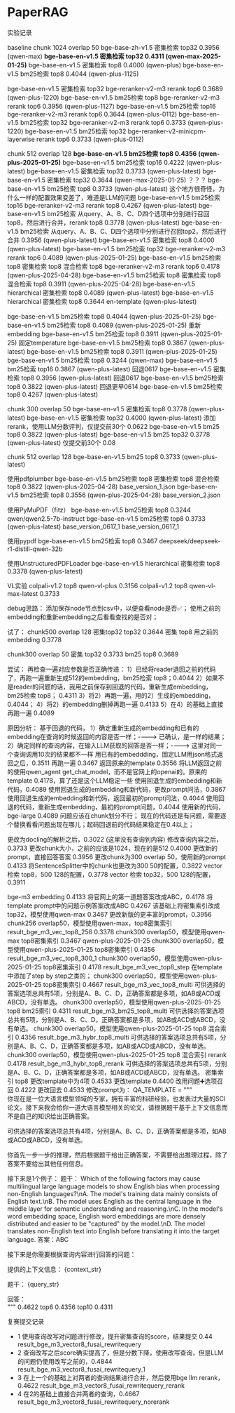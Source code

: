 # PaperRAG

实验记录

baseline
chunk 1024 overlap 50
bge-base-zh-v1.5 密集检索 top32 0.3956  (qwen-max)
**bge-base-en-v1.5 密集检索 top32 0.4311  (qwen-max-2025-01-25)**
bge-base-en-v1.5 密集检索 top8 0.4000 (qwen-plus)
bge-base-en-v1.5 bm25检索 top8 0.4044 (qwen-plus-1125)

bge-base-en-v1.5 密集检索 top32 bge-reranker-v2-m3 rerank top6 0.3689 (qwen-plus-1220)
bge-base-en-v1.5 bm25检索 top8 bge-reranker-v2-m3 rerank top6 0.3956 (qwen-plus-1127)
bge-base-en-v1.5 bm25检索 top16 bge-reranker-v2-m3 rerank top6 0.3644 (qwen-plus-0112)
bge-base-en-v1.5 bm25检索 top32 bge-reranker-v2-m3 rerank top6 0.3733 (qwen-plus-1220)
bge-base-en-v1.5 bm25检索 top32 bge-reranker-v2-minicpm-layerwise rerank top6 0.3733 (qwen-plus-0112)

chunk 512 overlap 128
**bge-base-en-v1.5 bm25检索 top8 0.4356 (qwen-plus-2025-01-25)**
bge-base-en-v1.5 bm25检索 top16 0.4222 (qwen-plus-latest)
bge-base-en-v1.5 密集检索 top32 0.3733 (qwen-plus-latest)
bge-base-en-v1.5 密集检索 top32 0.3644  (qwen-max-2025-01-25) ？？？
bge-base-en-v1.5 bm25检索 top8 0.3733 (qwen-plus-latest)  这个地方很奇怪，为什么一样的配置效果变差了，难道是LLM的问题
bge-base-en-v1.5 bm25检索 top16 bge-reranker-v2-m3 rerank top8 0.4267 (qwen-plus-latest)
bge-base-en-v1.5 bm25检索 从query、A、B、C、D四个选项中分别进行召回top8，然后进行合并，rerank top8 0.3778 (qwen-plus-latest)
bge-base-en-v1.5 bm25检索 从query、A、B、C、D四个选项中分别进行召回top2，然后进行合并 0.3956 (qwen-plus-latest)
bge-base-en-v1.5 密集检索 top8 0.4000 (qwen-plus-latest)
bge-base-en-v1.5 bm25检索 top32 bge-reranker-v2-m3 rerank top6 0.4089 (qwen-plus-2025-01-25)
bge-base-en-v1.5 bm25检索 top8 密集检索 top8 混合检索 top8 bge-reranker-v2-m3 rerank top6 0.4178 (qwen-plus-2025-04-28)
bge-base-en-v1.5 bm25检索 top8 密集检索 top8 混合检索 top8 0.3911 (qwen-plus-2025-04-28)
bge-base-en-v1.5 hierarchical 密集检索 top8 0.4089 (qwen-plus-latest)
bge-base-en-v1.5 hierarchical 密集检索 top8 0.3644 en-template (qwen-plus-latest)

bge-base-en-v1.5 bm25检索 top8 0.4044 (qwen-plus-2025-01-25)
bge-base-en-v1.5 bm25检索 top8 0.4089 (qwen-plus-2025-01-25) 重新embedding
bge-base-en-v1.5 bm25检索 top8 0.3911 (qwen-plus-2025-01-25) 固定temperature
bge-base-en-v1.5 bm25检索 top8 0.3867 (qwen-plus-latest)
bge-base-en-v1.5 bm25检索 top8 0.3911 (qwen-plus-2025-01-25)
bge-base-en-v1.5 bm25检索 top8 0.3244 (qwen-max)
bge-base-en-v1.5 bm25检索 top16 0.3867 (qwen-plus-latest)
回退0617 bge-base-en-v1.5 密集检索 top8 0.3956 (qwen-plus-latest)
回退0617 bge-base-en-v1.5 bm25检索 top8 0.3822 (qwen-plus-latest)
回退更早0614 bge-base-en-v1.5 bm25检索 top8 0.4267 (qwen-plus-latest)

chunk 300 overlap 50
bge-base-en-v1.5 密集检索 top8 0.3778 (qwen-plus-latest)
bge-base-en-v1.5 密集检索 top32 0.4000 (qwen-plus-latest) 添加rerank，使用LLM分数评判，仅提交前30个 0.0622
bge-base-en-v1.5 bm25 top8 0.3822 (qwen-plus-latest)
bge-base-en-v1.5 bm25 top32 0.3778 (qwen-plus-latest)  仅提交前30个 0.08

chunk 512 overlap 128
bge-base-en-v1.5 bm25 top8 0.3733 (qwen-plus-latest)

使用pdfplumber
bge-base-en-v1.5 bm25检索 top8 密集检索 top8 混合检索 top8 0.3822 (qwen-plus-2025-04-28) base_version_1.json
bge-base-en-v1.5 bm25检索 top8  0.3556 (qwen-plus-2025-04-28) base_version_2.json

使用PyMuPDF（fitz）
bge-base-en-v1.5 bm25检索 top8 0.3244 qwen/qwen2.5-7b-instruct
bge-base-en-v1.5 bm25检索 top8 0.3733 (qwen-plus-latest) base_version_0617_1 base_version_0617_1

使用pypdf
bge-base-en-v1.5 bm25检索 top8 0.3467 deepseek/deepseek-r1-distill-qwen-32b

使用UnstructuredPDFLoader
bge-base-en-v1.5 hierarchical 密集检索 top8 0.3378 (qwen-plus-latest)

VL实验
colpali-v1.2 top8 qwen-vl-plus 0.3156
colpali-v1.2 top8 qwen-vl-max-latest 0.3733

debug思路：
添加保存node节点到csv中，以便查看node是否✅；
使用之前的embedding和重新embedding之后看看查找的是否对；

试了：
chunk500 overlap 128
密集top32 top32 0.3644
密集 top8 用之前的embedding 0.3778

chunk300 overlap 50
密集 top32 0.3733
bm25 top8 0.3689

尝试：
再检查一遍对应参数是否正确传递：
1）已经将reader退回之前的代码了，再跑一遍重新生成512的embedding，bm25检索 top8；0.4044
2）如果不是reader的问题的话，我用之前保存到回退的代码，重新生成embedding，bm25检索 top8； 0.4311
3）将2）再跑一遍，用的2）生成的embedding，0.4044；
4）将2）的embedding删掉再跑一遍 0.4133
5）在4）的基础上直接再跑一遍 0.4089

原因分析：
基于回退的代码，
1）确定重新生成的embedding和已有的embedding在查询的时候返回的内容是否一样；----> 已确认，是一样的结果；
2）确定同样的查询内容，在输入LLM获取的回答是否一样；----> 这里对同一个查询调用10次的结果都不一样
用已有的embeddding，固定LLM用json格式返回之后，0.3511
再跑一遍 0.3467
返回原来的template 0.3556
将LLM返回之前的使用qwen_agent get_chat_model，而不是官网上的openai的。原来的template 0.4178，算了还是这个LLM稳定一些
使用回退生成的embedding和新代码，0.4089
使用回退生成的embedding和新代码，更改prompt问法，0.3867
使用回退生成的embedding和新代码，返回最初的prompt问法，0.4044
使用回退的代码，重新生成embedding，最初的prompt问题，0.4044
使用新的代码，bge-large 0.4089 问题应该在chunk划分不行；
现在的代码还是有问题，需要逐个替换看看问题出现在哪儿；起码回退前的代码结果稳定在0.4以上；

更改为docling的解析之后，0.3022 (这里没有查询到内容)
修改查询内容之后，0.3733
更改chunk大小，之前的应该是1024，现在的是512 0.4000
更改新的prompt，直接回答答案 0.3956
更改chunk为300 overlap 50，使用新的prompt 0.4133
将SentenceSplitter中的chunk也更改为300 50的配置，0.3822
vector 检索 top8，500 128的配置，0.3778
vector 检索 top32，500 128的配置，0.3911

bge-m3 embedding 0.4133
将官网上的第一道题答案改成ABC，0.4178
将template prompt中的问题示例答案改成ABC 0.4267 该基础上将密集索引改成top32，模型使用qwen-max 0.3467
更改新版的更丰富的prompt，0.3956
chunk256 overlap50，模型使用qwen-max，top8密集索引 result_bge_m3_vec_top8_256 0.3378
chunk300 overlap50，模型使用qwen-max top8密集索引 0.3467 qwen-plus-2025-01-25
chunk300 overlap50，模型使用qwen-plus-2025-01-25 top8密集索引 0.4356 result_bge_m3_vec_top8_300_1
chunk300 overlap50，模型使用qwen-plus-2025-01-25 top8密集索引 0.4178 result_bge_m3_vec_top8_step 在template中添加了step by step之类的；
chunk300 overlap50，模型使用qwen-plus-2025-01-25 top8密集索引 0.4667 result_bge_m3_vec_top8_multi 可供选择的答案选项总共有5项，分别是A、B、C、D，正确答案都是多项，如AB或ACD或ABCD，没有单选。
chunk300 overlap50，模型使用qwen-plus-2025-01-25 top8 bm25索引 0.4311 result_bge_m3_bm25_top8_multi 可供选择的答案选项总共有5项，分别是A、B、C、D，正确答案都是多项，如AB或ACD或ABCD，没有单选。
chunk300 overlap50，模型使用qwen-plus-2025-01-25 top8 混合索引 0.4356 result_bge_m3_hybr_top8_multi 可供选择的答案选项总共有5项，分别是A、B、C、D，正确答案都是多项，如AB或ACD或ABCD，没有单选。
chunk300 overlap50，模型使用qwen-plus-2025-01-25 top8 混合索引 rerank 0.4178 result_bge_m3_hybr_top8_rerank 可供选择的答案选项总共有5项，分别是A、B、C、D，正确答案都是多项，如AB或ACD或ABCD，没有单选。
密集索引 top8 更改template中为4项 0.4533
更改template 0.4400
改用问题➕选项召回 0.4222 更改回去 0.4533
修改prompt为：
QA_TEMPLATE = """\
你现在是一位大语言模型领域的专家，拥有丰富的科研经验，也发表过大量的SCI论文。接下来我会给你一道大语言模型相关的论文，请根据题干基于上下文信息而不是自己的知识给出正确答案。

可供选择的答案选项总共有4项，分别是A、B、C、D，正确答案都是多项，如AB或ACD或ABCD，没有单选。

你首先一步一步的推理，然后根据题干给出正确答案，不需要给出推理过程，除了答案不要给出其他任何信息。

接下来是1个例子：
题干：
Which of the following factors may cause multilingual large language models to show English bias when processing non-English languages?\nA. The model's training data mainly consists of English text.\nB. The model uses English as the central language in the middle layer for semantic understanding and reasoning.\nC. In the model's word embedding space, English word embeddings are more densely distributed and easier to be \"captured\" by the model.\nD. The model translates non-English text into English before translating it into the target language.
答案：ABC

接下来是你需要根据查询内容进行回答的问题：

提供的上下文信息：
{context_str}

题干：
{query_str}

回答：\
""" 0.4622
top6 0.4356 top10 0.4311

复赛提交记录

* 1 使用查询改写对问题进行修改，提升密集查询的score，结果提交 0.44 result_bge_m3_vector8_fusai_rewritequery
* 2 查询改写之后score确实提高了，但是分数下降，使用改写查询，但是LLM的问题仍使用改写之前的，0.4844 result_bge_m3_vector8_fusai_rewritequery_1
* 3 在上一个的基础上对两者的查询结果进行合并，然后使用bge llm rerank， 0.4622 result_bge_m3_vector8_fusai_rewritequery_rerank
* 4 在2的基础上直接合并两者的查询，0.4667 result_bge_m3_vector8_fusai_rewritequery_norerank
